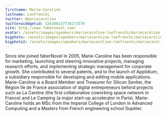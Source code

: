 ```yaml
---
firstname: Marie-Caroline 
lastname: Lanfranchi
twitter: @mariecaroline
twitterwiddgetid: 326306237736173570
site: http://www.fabernovel.com/
avatar: /assets/images/speakers/mariecaroline-lanfranchi/mariecaroline-lanfranchi1.png
bigphoto: /assets/images/speakers/mariecaroline-lanfranchi/mariecaroline-lanfranchi2.png
bigphoto2: /assets/images/speakers/mariecaroline-lanfranchi/mariecaroline-lanfranchi3.png
---
```


Since she joined faberNovel in 2005, Marie-Caroline has been responsible for marketing, launching and steering innovative projects, managing research efforts, and implementing strategic management for corporate growth. She contributed to several patents, and to the launch of Applidium, a subsidiary responsible for developing and editing mobile applications.
Marie-Caroline is a Board Member and Treasurer for Silicon Sentier, the Région Ile de France association of digital entrepreneurs behind projects such as La Cantine (the first collaborative coworking space network in France) and Le Camping (a major start-up accelerator in Paris).
Marie-Caroline holds an MSc from the Imperial College of London in Advanced Computing and a Masters from French engineering school Supélec